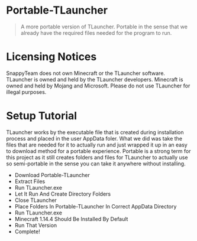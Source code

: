 # Portable-TLauncher
> A more portable version of TLauncher. Portable in the sense that we already have the required files needed for the program to run.

# Licensing Notices
SnappyTeam does not own Minecraft or the TLauncher software. TLauncher is owned and held by the TLauncher developers. Minecraft is owned and held by Mojang and Microsoft. Please do not use TLauncher for illegal purposes.

# Setup Tutorial
TLauncher works by the executable file that is created during installation process and placed in the user AppData foler. What we did was take the files that are needed for it to actually run and just wrapped it up in an easy to download method for a portable experience. Portable is a strong term for this project as it still creates folders and files for TLauncher to actually use so semi-portable in the sense you can take it anywhere without installing.

- Download Portable-TLauncher
- Extract Files
- Run TLauncher.exe
- Let It Run And Create Directory Folders
- Close TLauncher
- Place Folders In Portable-TLauncher In Correct AppData Directory
- Run TLauncher.exe
- Minecraft 1.14.4 Should Be Installed By Default
- Run That Version
- Complete!
